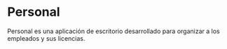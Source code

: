 Personal
========

Personal es una aplicación de escritorio desarrollado para organizar a los empleados y sus licencias.
